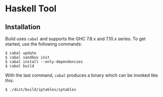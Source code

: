 Haskell Tool
============


## Installation

Build uses `cabal` and supports the GHC 7.8.x and 7.10.x series.
To get started, use the following commands:

```
$ cabal update
$ cabal sandbox init
$ cabal install --only-dependencies
$ cabal build
```

With the last command, `cabal` produces a binary which can be invoked like this:

```
$ ./dist/build/iptables/iptables
```
